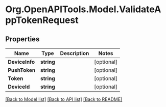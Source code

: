 # Org.OpenAPITools.Model.ValidateAppTokenRequest
## Properties

Name | Type | Description | Notes
------------ | ------------- | ------------- | -------------
**DeviceInfo** | **string** |  | [optional] 
**PushToken** | **string** |  | [optional] 
**Token** | **string** |  | [optional] 
**DeviceId** | **string** |  | [optional] 

[[Back to Model list]](../README.md#documentation-for-models) [[Back to API list]](../README.md#documentation-for-api-endpoints) [[Back to README]](../README.md)

